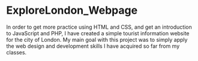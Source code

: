 # ExploreLondon_Webpage
In order to get more practice using HTML and CSS, and get an introduction to JavaScript and PHP, I have created a simple tourist information website for the city of London. My main goal with this project was to simply apply the web design and development skills I have acquired so far from my classes.
